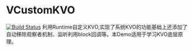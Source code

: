 # VCustomKVO
[![Build Status](https://www.travis-ci.org/JBWangWork/VCustomKVO.svg?branch=master)](https://www.travis-ci.org/JBWangWork/VCustomKVO)
利用Runtime自定义KVO,实现了系统KVO的功能基础上还添加了自动移除观察者机制、监听利用block回调等。本Demo适用于学习KVO底层原理。
